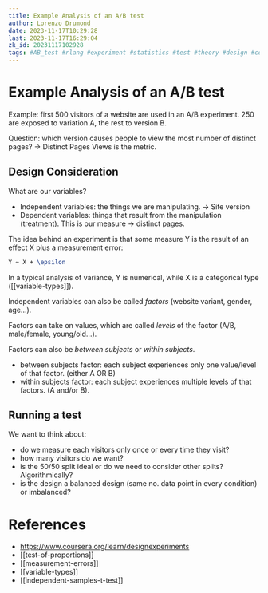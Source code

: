 ```yaml
---
title: Example Analysis of an A/B test
author: Lorenzo Drumond
date: 2023-11-17T10:29:28
last: 2023-11-17T16:29:04
zk_id: 20231117102928
tags: #AB_test #rlang #experiment #statistics #test #theory #design #coursera #week3 #designing_running_and_analyzing_experiments
---
```



# Example Analysis of an A/B test
Example: first 500 visitors of a website are used in an A/B experiment. 250 are exposed to variation A, the rest to version B.

Question: which version causes people to view the most number of distinct pages? -> Distinct Pages Views is the metric.

## Design Consideration

What are our variables?

- Independent variables: the things we are manipulating. -> Site version
- Dependent variables: things that result from the manipulation (treatment). This is our measure -> distinct pages.

The idea behind an experiment is that some measure Y is the result of an effect X plus a measurement error:
```latex
Y ~ X + \epsilon
```

In a typical analysis of variance, Y is numerical, while X is a categorical type ([[variable-types]]).

Independent variables can also be called _factors_ (website variant, gender, age...).

Factors can take on values, which are called _levels_ of the factor (A/B, male/female, young/old...).

Factors can also be _between subjects_ or _within subjects_.

- between subjects factor: each subject experiences only one value/level of that factor. (either A OR B)
- within subjects factor: each subject experiences multiple levels of that factors. (A and/or B).

## Running a test
We want to think about:
- do we measure each visitors only once or every time they visit?
- how many visitors do we want?
- is the 50/50 split ideal or do we need to consider other splits? Algorithmically?
- is the design a balanced design (same no. data point in every condition) or imbalanced?

# References
- https://www.coursera.org/learn/designexperiments
- [[test-of-proportions]]
- [[measurement-errors]]
- [[variable-types]]
- [[independent-samples-t-test]]
